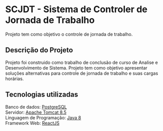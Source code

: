 # SCJDT - Sistema de Controler de Jornada de Trabalho

Projeto tem como objetivo o controle de jornada de trabalho.

## Descrição do Projeto
Projeto foi construido como trabalho de conclusão de curso de Analise e Desenvolvimento de Sistema. Projeto tem como objetivo apresentar soluções alternativas para controle de jornada de trabalho e suas cargas horárias.

## Tecnologias utilizadas

Banco de dados: [PostgreSQL](https://www.postgresql.org/)  
Servidor: [Apache Tomcat 8.5](http://tomcat.apache.org/)  
Linguagem de Programação: [Java 8](https://www.java.com/pt-BR/)  
Framework Web: [ReactJS](https://pt-br.reactjs.org/)

